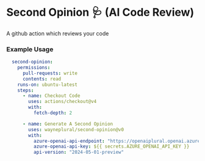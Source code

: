 # Second Opinion 🩺 (AI Code Review)

A github action which reviews your code


### Example Usage

```yaml
  second-opinion:
    permissions:
      pull-requests: write
      contents: read
    runs-on: ubuntu-latest
    steps:
      - name: Checkout Code
        uses: actions/checkout@v4
        with:
          fetch-depth: 2

      - name: Generate A Second Opinion
        uses: wayneplural/second-opinion@v0
        with:
          azure-openai-api-endpoint: "https://openaiplural.openai.azure.com/"
          azure-openai-api-key: ${{ secrets.AZURE_OPENAI_API_KEY }}
          api-version: "2024-05-01-preview"
```